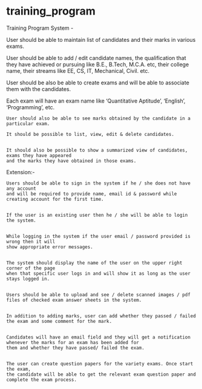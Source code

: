 # training_program

Training Program System -


User should be able to maintain list of candidates and their marks in various exams.

User should be able to add / edit candidate names, the qualification that they have achieved or 
pursuing like B.E., B.Tech, M.C.A. etc, their college name, their streams like EE, CS, IT, Mechanical, Civil. etc. 


User should be also be able to create exams and will be able to associate them with the candidates.


Each exam will have an exam name like ‘Quantitative Aptitude’, ‘English’, ‘Programming’, etc.


    User should also be able to see marks obtained by the candidate in a particular exam.

    It should be possible to list, view, edit & delete candidates.


    It should also be possible to show a summarized view of candidates, exams they have appeared 
    and the marks they have obtained in those exams.


Extension:-

    Users should be able to sign in the system if he / she does not have any account 
    and will be required to provide name, email id & password while creating account for the first time.


    If the user is an existing user then he / she will be able to login the system.


    While logging in the system if the user email / password provided is wrong then it will 
    show appropriate error messages.


    The system should display the name of the user on the upper right corner of the page 
    when that specific user logs in and will show it as long as the user stays logged in.


    Users should be able to upload and see / delete scanned images / pdf files of checked exam answer sheets in the system.


    In addition to adding marks, user can add whether they passed / failed the exam and some comment for the mark.


    Candidates will have an email field and they will get a notification whenever the marks for an exam has been added for 
    them and whether they have passed/ failed the exam.


    The user can create question papers for the variety exams. Once start the exam, 
    the candidate will be able to get the relevant exam question paper and complete the exam process.
